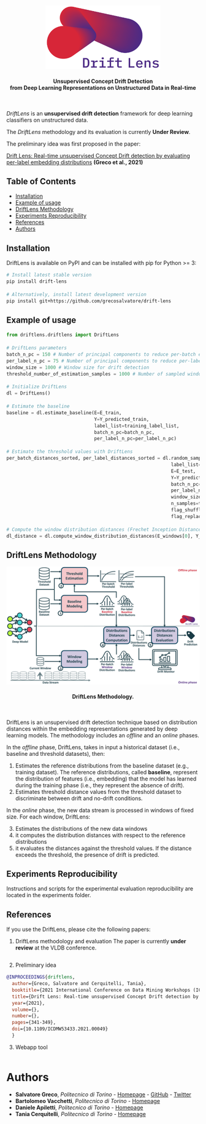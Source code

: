 #
<div align="center">
  <img src="docs/source/_static/Drift_Lens_Logo.png" width="300"/>
  <h4>Unsupervised Concept Drift Detection <br> from Deep Learning
Representations on Unstructured Data in Real-time</h4>
</div>
<br/>


*DriftLens* is an **unsupervised drift detection** framework for deep learning classifiers on unstructured data.

The *DriftLens* methodology and its evaluation is currently **Under Review**.


The preliminary idea was first proposed in the paper:

[Drift Lens: Real-time unsupervised Concept Drift detection by evaluating per-label embedding distributions](https://ieeexplore.ieee.org/document/9679880) **(Greco et al., 2021)**



## Table of Contents
- [Installation](#installation)
- [Example of usage](#example-of-usage)
- [DriftLens Methodology](#driftlens-methodology)
- [Experiments Reproducibility](#experiments-reproducibility)
- [References](#references)
- [Authors](#authors)

## Installation
DriftLens is available on PyPI and can be installed with pip for Python >= 3:
```bash
# Install latest stable version
pip install drift-lens

# Alternatively, install latest development version
pip install git+https://github.com/grecosalvatore/drift-lens
```

## Example of usage
```python
from driftlens.driftlens import DriftLens

# DriftLens parameters
batch_n_pc = 150 # Number of principal components to reduce per-batch embeddings
per_label_n_pc = 75 # Number of principal components to reduce per-label embeddings
window_size = 1000 # Window size for drift detection
threshold_number_of_estimation_samples = 1000 # Number of sampled windows to estimate the threshold values

# Initialize DriftLens
dl = DriftLens()

# Estimate the baseline 
baseline = dl.estimate_baseline(E=E_train,
                                Y=Y_predicted_train,
                                label_list=training_label_list,
                                batch_n_pc=batch_n_pc,
                                per_label_n_pc=per_label_n_pc)

# Estimate the threshold values with DriftLens
per_batch_distances_sorted, per_label_distances_sorted = dl.random_sampling_threshold_estimation(
                                                            label_list=training_label_list,
                                                            E=E_test,
                                                            Y=Y_predicted_test,
                                                            batch_n_pc=batch_n_pc,
                                                            per_label_n_pc=per_label_n_pc,
                                                            window_size=window_size,
                                                            n_samples=threshold_number_of_estimation_samples,
                                                            flag_shuffle=True,
                                                            flag_replacement=True)

# Compute the window distribution distances (Frechet Inception Distance) with DriftLens
dl_distance = dl.compute_window_distribution_distances(E_windows[0], Y_predicted_windows[0])

```

## DriftLens Methodology
<div align="center">
  <img src="docs/source/_static/drift-lens-architecture.png" width="600"/>
  <h4>DriftLens Methodology.</h4>
</div>
<br/>

DriftLens is an unsupervised drift detection technique based on distribution distances within the embedding representations generated by deep learning models.
The methodology includes an *offline* and an *online* phases. 


In the *offline* phase, DriftLens, takes in input a historical dataset (i.e., baseline and threshold datasets), then: 

1) Estimates the reference distributions from the baseline dataset (e.g., training dataset). The reference
distributions, called **baseline**, represent the distribution of features (i.e., embedding) that the model has learned during the training phase (i.e., they represent the absence of drift).
2) Estimates threshold distance values from the threshold dataset to discriminate between drift and no-drift conditions.

In the *online* phase, the new data stream is processed in windows of fixed size. For each window, DriftLens:

3) Estimates the distributions of the new data windows 
4) it computes the distribution distances with respect to the reference distributions
5) it evaluates the distances against the threshold values.  If the distance exceeds the threshold, the presence of drift is predicted.

## Experiments Reproducibility
Instructions and scripts for the experimental evaluation reproducibility are located in the experiments folder.

## References
If you use the DriftLens, please cite the following papers:

1) DriftLens methodology and evaluation
The paper is currently **under review** at the VLDB conference.
```bibtex
```

2) Preliminary idea
```bibtex
@INPROCEEDINGS{driftlens,
  author={Greco, Salvatore and Cerquitelli, Tania},
  booktitle={2021 International Conference on Data Mining Workshops (ICDMW)}, 
  title={Drift Lens: Real-time unsupervised Concept Drift detection by evaluating per-label embedding distributions}, 
  year={2021},
  volume={},
  number={},
  pages={341-349},
  doi={10.1109/ICDMW53433.2021.00049}
  }
```

3) Webapp tool
```bibtex
```

# Authors

- **Salvatore Greco**, *Politecnico di Torino* - [Homepage](https://grecosalvatore.github.io/) - [GitHub](https://github.com/grecosalvatore) - [Twitter](https://twitter.com/_salvatoregreco)
- **Bartolomeo Vacchetti**, *Politecnico di Torino* - [Homepage]()
- **Daniele Apiletti**, *Politecnico di Torino* - [Homepage](https://www.polito.it/en/staff?p=daniele.apiletti)
- **Tania Cerquitelli**, *Politecnico di Torino* - [Homepage](https://dbdmg.polito.it/dbdmg_web/people/tania-cerquitelli/)